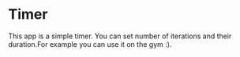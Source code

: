 # Timer
This app is a simple timer. You can set number of iterations and their duration.For example you can use it on the gym :).
